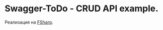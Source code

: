 # Swagger-ToDo - CRUD API example.

Реализация на <a href="https://github.com/FishOwl163rus/Swagger.ToDo.FSharp">FSharp</a>.
